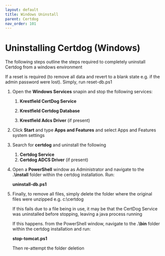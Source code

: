 ```yaml
---
layout: default
title: Windows Uninstall
parent: Certdog
nav_order: 101
---
```


# Uninstalling Certdog (Windows)

 

The following steps outline the steps required to completely uninstall Certdog from a windows environment

If a reset is required (to remove all data and revert to a blank state e.g. if the admin password were lost). Simply, run reset-db.ps1 



1. Open the **Windows Services** snapin and stop the following services:

   1. **Krestfield CertDog Service**

   2. **Krestfield Certdog Database**

   3. **Krestfield Adcs Driver** (if present)

      

2. Click **Start** and type **Apps and Features** and select Apps and Features system settings

   

3. Search for **certdog** and uninstall the following

   1. **Certdog Service**
   2. **Certdog ADCS Driver** (if present)

   

4. Open a **PowerShell** window as Administrator and navigate to the **.\install** folder within the certdog installation. Run: 

   **uninstall-db.ps1**

   

5. Finally, to remove all files, simply delete the folder where the original files were unzipped e.g. c:\certdog

   If this fails due to a file being in use, it may be that the CertDog Service was uninstalled before stopping, leaving a java process running

   If this happens. from the PowerShell window, navigate to the **.\bin** folder within the certdog installation and run:

   **stop-tomcat.ps1**

   Then re-attempt the folder deletion

   
